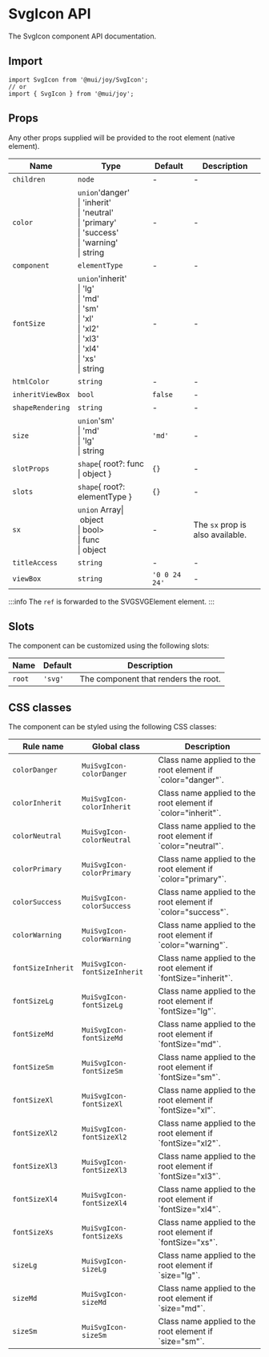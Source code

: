 # SvgIcon API

The SvgIcon component API documentation.

## Import

```
import SvgIcon from '@mui/joy/SvgIcon';
// or
import { SvgIcon } from '@mui/joy';
```

## Props

Any other props supplied will be provided to the root element (native element).

| Name | Type | Default | Description |
| --- | --- | --- | --- |
| `children` | `node` | - | - |
| `color` | `union`'danger'<br>\| 'inherit'<br>\| 'neutral'<br>\| 'primary'<br>\| 'success'<br>\| 'warning'<br>\| string | - | - |
| `component` | `elementType` | - | - |
| `fontSize` | `union`'inherit'<br>\| 'lg'<br>\| 'md'<br>\| 'sm'<br>\| 'xl'<br>\| 'xl2'<br>\| 'xl3'<br>\| 'xl4'<br>\| 'xs'<br>\| string | - | - |
| `htmlColor` | `string` | - | - |
| `inheritViewBox` | `bool` | `false` | - |
| `shapeRendering` | `string` | - | - |
| `size` | `union`'sm'<br>\| 'md'<br>\| 'lg'<br>\| string | `'md'` | - |
| `slotProps` | `shape`{ root?: func<br>\| object } | `{}` | - |
| `slots` | `shape`{ root?: elementType } | `{}` | - |
| `sx` | `union` Array\| object<br>\| bool><br>\| func<br>\| object | - | The `sx` prop is also available. |
| `titleAccess` | `string` | - | - |
| `viewBox` | `string` | `'0 0 24 24'` | - |

:::info
The `ref` is forwarded to the SVGSVGElement element.
:::

## Slots

The component can be customized using the following slots:

| Name | Default | Description |
| --- | --- | --- |
| `root` | `'svg'` | The component that renders the root. |

## CSS classes

The component can be styled using the following CSS classes:

| Rule name | Global class | Description |
| --- | --- | --- |
| `colorDanger` | `MuiSvgIcon-colorDanger` | Class name applied to the root element if \`color="danger"\`. |
| `colorInherit` | `MuiSvgIcon-colorInherit` | Class name applied to the root element if \`color="inherit"\`. |
| `colorNeutral` | `MuiSvgIcon-colorNeutral` | Class name applied to the root element if \`color="neutral"\`. |
| `colorPrimary` | `MuiSvgIcon-colorPrimary` | Class name applied to the root element if \`color="primary"\`. |
| `colorSuccess` | `MuiSvgIcon-colorSuccess` | Class name applied to the root element if \`color="success"\`. |
| `colorWarning` | `MuiSvgIcon-colorWarning` | Class name applied to the root element if \`color="warning"\`. |
| `fontSizeInherit` | `MuiSvgIcon-fontSizeInherit` | Class name applied to the root element if \`fontSize="inherit"\`. |
| `fontSizeLg` | `MuiSvgIcon-fontSizeLg` | Class name applied to the root element if \`fontSize="lg"\`. |
| `fontSizeMd` | `MuiSvgIcon-fontSizeMd` | Class name applied to the root element if \`fontSize="md"\`. |
| `fontSizeSm` | `MuiSvgIcon-fontSizeSm` | Class name applied to the root element if \`fontSize="sm"\`. |
| `fontSizeXl` | `MuiSvgIcon-fontSizeXl` | Class name applied to the root element if \`fontSize="xl"\`. |
| `fontSizeXl2` | `MuiSvgIcon-fontSizeXl2` | Class name applied to the root element if \`fontSize="xl2"\`. |
| `fontSizeXl3` | `MuiSvgIcon-fontSizeXl3` | Class name applied to the root element if \`fontSize="xl3"\`. |
| `fontSizeXl4` | `MuiSvgIcon-fontSizeXl4` | Class name applied to the root element if \`fontSize="xl4"\`. |
| `fontSizeXs` | `MuiSvgIcon-fontSizeXs` | Class name applied to the root element if \`fontSize="xs"\`. |
| `sizeLg` | `MuiSvgIcon-sizeLg` | Class name applied to the root element if \`size="lg"\`. |
| `sizeMd` | `MuiSvgIcon-sizeMd` | Class name applied to the root element if \`size="md"\`. |
| `sizeSm` | `MuiSvgIcon-sizeSm` | Class name applied to the root element if \`size="sm"\`. |